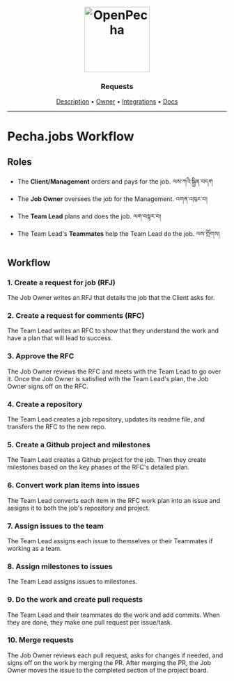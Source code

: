 <h1 align="center">
  <br>
  <a href="https://openpecha.org"><img src="https://avatars.githubusercontent.com/u/111121384?s=400&u=8845a52564bdd6b236cbff4c95843c475f0fa3b7&v=4" alt="OpenPecha" width="150"></a>
  <br>
</h1>

<h3 align="center">Requests</h3>


<!-- Replace the title of the repository -->

<p align="center">
  <a href="#description">Description</a> •
  <a href="#owner">Owner</a> •
  <a href="#integrations">Integrations</a> •
  <a href="#docs">Docs</a>
</p>
<hr>

# Pecha.jobs Workflow

## Roles
- The **Client/Management** orders and pays for the job. ལས་ཀའི་སྦྱིན་བདག
- The **Job Owner** oversees the job for the Management. འགན་འཁུར་བ།
- The **Team Lead** plans and does the job. ལག་བསྟར་བ།
- The Team Lead's **Teammates** help the Team Lead do the job. ལས་གྲོགས།

## Workflow

### 1. Create a request for job (RFJ)
The Job Owner writes an RFJ that details the job that the Client asks for.

### 2. Create a request for comments (RFC)
The Team Lead writes an RFC to show that they understand the work and have a plan that will lead to success.

### 3. Approve the RFC
The Job Owner reviews the RFC and meets with the Team Lead to go over it. Once the Job Owner is satisfied with the Team Lead's plan, the Job Owner signs off on the RFC.

### 4. Create a repository
The Team Lead creates a job repository, updates its readme file, and transfers the RFC to the new repo.

### 5. Create a Github project and milestones
The Team Lead creates a Github project for the job. Then they create milestones based on the key phases of the RFC's detailed plan.

### 6. Convert work plan items into issues
The Team Lead converts each item in the RFC work plan into an issue and assigns it to both the job's repository and project.

### 7. Assign issues to the team
The Team Lead assigns each issue to themselves or their Teammates if working as a team.

### 8. Assign milestones to issues
The Team Lead assigns issues to milestones.

### 9. Do the work and create pull requests
The Team Lead and their teammates do the work and add commits. When they are done, they make one pull request per issue/task.

### 10. Merge requests
The Job Owner reviews each pull request, asks for changes if needed, and signs off on the work by merging the PR. After merging the PR, the Job Owner moves the issue to the completed section of the project board.
